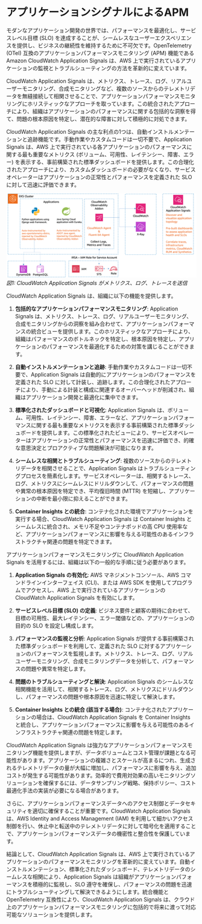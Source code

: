 # アプリケーションシグナルによるAPM

モダンなアプリケーション開発の世界では、パフォーマンスを最適化し、サービスレベル目標 (SLO) を達成することが、シームレスなユーザーエクスペリエンスを提供し、ビジネスの継続性を維持するために不可欠です。OpenTelemetry (OTel) 互換のアプリケーションパフォーマンスモニタリング (APM) 機能である Amazon CloudWatch Application Signals は、AWS 上で実行されているアプリケーションの監視とトラブルシューティングの方法を革新的に変えています。

CloudWatch Application Signals は、メトリクス、トレース、ログ、リアルユーザーモニタリング、合成モニタリングなど、複数のソースからのテレメトリデータを無縫接続して相関させることで、アプリケーションパフォーマンスモニタリングにホリスティックなアプローチを取っています。この統合されたアプローチにより、組織はアプリケーションのパフォーマンスに関する包括的な洞察を得て、問題の根本原因を特定し、潜在的な障害に対して積極的に対処できます。

CloudWatch Application Signals の主な利点の1つは、自動インストルメンテーションと追跡機能です。手動作業やカスタムコードは一切不要で、Application Signals は、AWS 上で実行されている各アプリケーションのパフォーマンスに関する最も重要なメトリクス (ボリューム、可用性、レイテンシー、障害、エラー) を表示する、事前構築された標準ダッシュボードを提供します。この合理化されたアプローチにより、カスタムダッシュボードの必要がなくなり、サービスオペレーターはアプリケーションの正常性とパフォーマンスを定義された SLO に対して迅速に評価できます。

![APM](./images/apm.png)
*図1: CloudWatch Application Signals がメトリクス、ログ、トレースを送信*

CloudWatch Application Signals は、組織に以下の機能を提供します。

1. **包括的なアプリケーションパフォーマンスモニタリング**: Application Signals は、メトリクス、トレース、ログ、リアルユーザーモニタリング、合成モニタリングからの洞察を組み合わせて、アプリケーションパフォーマンスの統合ビューを提供します。このホリスティックなアプローチにより、組織はパフォーマンスのボトルネックを特定し、根本原因を特定し、アプリケーションのパフォーマンスを最適化するための対策を講じることができます。

2. **自動インストルメンテーションと追跡**: 手動作業やカスタムコードは一切不要で、Application Signals は自動的にアプリケーションのパフォーマンスを定義された SLO に対して計装し、追跡します。この合理化されたアプローチにより、手動による計装と構成に関連するオーバーヘッドが削減され、組織はアプリケーション開発と最適化に集中できます。

3. **標準化されたダッシュボードと可視化**: Application Signals は、ボリューム、可用性、レイテンシー、障害、エラーなど、アプリケーションパフォーマンスに関する最も重要なメトリクスを表示する事前構築された標準ダッシュボードを提供します。この標準化されたビューにより、サービスオペレーターはアプリケーションの正常性とパフォーマンスを迅速に評価でき、的確な意思決定とプロアクティブな問題解決が可能になります。

4. **シームレスな相関とトラブルシューティング**: 複数のソースからのテレメトリデータを相関させることで、Application Signals はトラブルシューティングプロセスを簡素化します。サービスオペレーターは、相関するトレース、ログ、メトリクスにシームレスにドリルダウンして、パフォーマンスの問題や異常の根本原因を特定でき、平均復旧時間 (MTTR) を短縮し、アプリケーションの中断を最小限に抑えることができます。

5. **Container Insights との統合**: コンテナ化された環境でアプリケーションを実行する場合、CloudWatch Application Signals は Container Insights とシームレスに統合され、メモリ不足やコンテナポッドの高 CPU 使用率など、アプリケーションパフォーマンスに影響を与える可能性のあるインフラストラクチャ関連の問題を特定できます。

アプリケーションパフォーマンスモニタリングに CloudWatch Application Signals を活用するには、組織は以下の一般的な手順に従う必要があります。

1. **Application Signals の有効化**: AWS マネジメントコンソール、AWS コマンドラインインターフェイス (CLI)、または AWS SDK を使用してプログラムでアクセスし、AWS 上で実行されているアプリケーションの CloudWatch Application Signals を有効にします。

2. **サービスレベル目標 (SLO) の定義**: ビジネス要件と顧客の期待に合わせて、目標の可用性、最大レイテンシー、エラー閾値などの、アプリケーションの目的の SLO を設定し構成します。

3. **パフォーマンスの監視と分析**: Application Signals が提供する事前構築された標準ダッシュボードを利用して、定義された SLO に対するアプリケーションのパフォーマンスを監視します。メトリクス、トレース、ログ、リアルユーザーモニタリング、合成モニタリングデータを分析して、パフォーマンスの問題や異常を特定します。

4. **問題のトラブルシューティングと解決**: Application Signals のシームレスな相関機能を活用して、相関するトレース、ログ、メトリクスにドリルダウンし、パフォーマンスの問題や根本原因を迅速に特定して解決します。

5. **Container Insights との統合 (該当する場合)**: コンテナ化されたアプリケーションの場合は、CloudWatch Application Signals を Container Insights と統合し、アプリケーションパフォーマンスに影響を与える可能性のあるインフラストラクチャ関連の問題を特定します。

CloudWatch Application Signals は強力なアプリケーションパフォーマンスモニタリング機能を提供しますが、データボリュームとコスト管理が課題となる可能性があります。アプリケーションの複雑さとスケールが高まるにつれ、生成されるテレメトリデータの量が大幅に増加し、パフォーマンスに影響を与え、追加コストが発生する可能性があります。効率的で費用対効果の高いモニタリングソリューションを確保するには、データサンプリング戦略、保持ポリシー、コスト最適化手法の実装が必要になる場合があります。

さらに、アプリケーションパフォーマンスデータへのアクセス制御とデータセキュリティを適切に確保することが重要です。CloudWatch Application Signals は、AWS Identity and Access Management (IAM) を利用して細かいアクセス制御を行い、休止中と転送中のテレメトリデータに対して暗号化を適用することで、アプリケーションパフォーマンスデータの機密性と整合性を保護しています。

結論として、CloudWatch Application Signals は、AWS 上で実行されているアプリケーションのパフォーマンスモニタリングを革新的に変えています。自動インストルメンテーション、標準化されたダッシュボード、テレメトリデータのシームレスな相関により、Application Signals は組織がアプリケーションパフォーマンスを積極的に監視し、SLO 遵守を確保し、パフォーマンスの問題を迅速にトラブルシューティングして解決できるようにします。統合機能と OpenTelemetry 互換性により、CloudWatch Application Signals は、クラウド上のアプリケーションパフォーマンスモニタリングに包括的で将来に渡って対応可能なソリューションを提供します。
